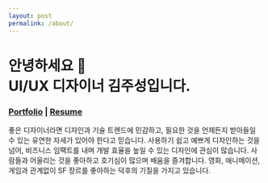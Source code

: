 ```yaml
---
layout: post
permalink: /about/
---
```


# 안녕하세요 🙂 <br> UI/UX 디자이너 김주성입니다.

### [Portfolio](https://jus0k.github.io/portfolio/) | [Resume](https://jus0k.github.io/portfolio/resume.pdf)

좋은 디자이너라면 디자인과 기술 트렌드에 민감하고, 필요한 것을 언제든지 받아들일 수 있는 유연한 자세가 있어야 한다고 믿습니다. 사용하기 쉽고 예쁘게 디자인하는 것을 넘어, 비즈니스 임팩트를 내며 개발 효율을 높일 수 있는 디자인에 관심이 많습니다. 사람들과 어울리는 것을 좋아하고 호기심이 많으며 배움을 즐겨합니다. 영화, 애니메이션, 게임과 관계없이 SF 장르를 좋아하는 덕후의 기질을 가지고 있습니다.